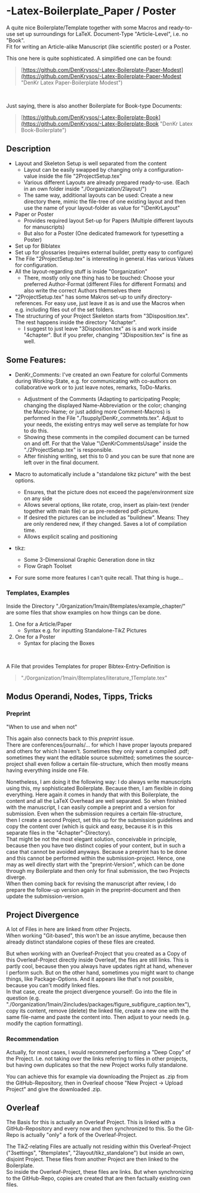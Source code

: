 # -Latex-Boilerplate_Paper / Poster

A quite nice Boilerplate/Template together with some Macros and ready-to-use set up surroundings for LaTeX. Document-Type "Article-Level", i.e. no "Book".<br/>
Fit for writing an Article-alike Manuscript (like scientific poster) or a Poster.

This one here is quite sophisticated. A simplified one can be found:<br/>
> [https://github.com/DenKrysos/-Latex-Boilerplate-Paper-Modest](https://github.com/DenKrysos/-Latex-Boilerplate-Paper-Modest "DenKr Latex Paper-Boilerplate Modest")
<br/>

Just saying, there is also another Boilerplate for Book-type Documents:<br/>
> [https://github.com/DenKrysos/-Latex-Boilerplate-Book](https://github.com/DenKrysos/-Latex-Boilerplate-Book "DenKr Latex Book-Boilerplate")

## Description
* Layout and Skeleton Setup is well separated from the content
  * Layout can be easily swapped by changing only a configuration-value inside the file "2ProjectSetup.tex"
  * Various different Layouts are already prepared ready-to-use. (Each in an own folder inside "./0organization/2layout/")
  * The same way, additional layouts can be used: Create a new directory there, mimic the file-tree of one existing layout and then use the name of your layout-folder as value for "\DenKrLayout"
* Paper or Poster
  * Provides required layout Set-up for Papers (Multiple different layouts for manuscripts)
  * But also for a Poster (One dedicated framework for typesetting a Poster)
* Set up for Biblatex
* Set up for glossaries (requires external builder, pretty easy to configure)
* The File "2ProjectSetup.tex" is interesting in general. Has various Values for configuration.
* All the layout-regarding stuff is inside "0organization"
  * There, mostly only one thing has to be touched: Choose your preferred Author-Format (different Files for different Formats) and also write the correct Authors themselves there
* "2ProjectSetup.tex" has some Makros set-up to unify directory-references. For easy use, just leave it as is and use the Macros when e.g. including files out of the set folders.
* The structuring of your Project Skeleton starts from "3Disposition.tex". The rest happens inside the directory "4chapter".
  * I suggest to just leave "3Disposition.tex" as is and work inside "4chapter". But if you prefer, changing "3Disposition.tex" is fine as well.


## Some Features:
* DenKr_Comments: I've created an own Feature for colorful Comments during Working-State, e.g. for communicating with co-authors on collaborative work or to just leave notes, remarks, ToDo-Marks.
  * Adjustment of the Comments (Adapting to participating People; changing the displayed Name-Abbreviation or the color; changing the Macro-Name; or just adding more Comment-Macros) is performed in the File "./1supply/DenKr_commetnts.tex". Adjust to your needs, the existing entrys may well serve as template for how to do this.
  * Showing these comments in the compiled document can be turned on and off. For that the Value "\DenKrCommentsUsage" inside the "./2ProjectSetup.tex" is responsible.
  * After finishing writing, set this to 0 and you can be sure that none are left over in the final document.

* Macro to automatically include a "standalone tikz picture" with the best options.
  * Ensures, that the picture does not exceed the page/environment size on any side
  * Allows several options, like rotate, crop, insert as plain-text (render together with main file) or as pre-rendered pdf-picture.
  * If desired the pictures can be included as "buildnew". Means: They are only rendered new, if they changed. Saves a lot of compilation time.
  * Allows explicit scaling and positioning
* tikz:
  * Some 3-Dimensional Graphic Generation done in tikz
  * Flow Graph Toolset

* For sure some more features I can't quite recall. That thing is huge...


### Templates, Examples
Inside the Directory "./0rganization/1main/8templates/example_chapter/" are some files that show examples on how things can be done.
1. One for a Article/Paper
    * Syntax e.g. for inputting Standalone-TikZ Pictures
2. One for a Poster
    * Syntax for placing the Boxes
<br/>

A File that provides Templates for proper Bibtex-Entry-Definition is
  > "./0organization/1main/8templates/literature_1Template.tex"


## Modus Operandi, Nodes, Tipps, Tricks

### Preprint
"When to use and when not"<br/>

This again also connects back to this *preprint* issue.<br/>
There are conferences/journals/... for which I have proper layouts prepared and others for which I haven't. Sometimes they only want a compiled .pdf; sometimes they want the editable source submitted; sometimes the source-project shall even follow a certain file-structure, which then mostly means having everything inside one File.<br/>

Nonetheless, I am doing it the following way: I do always write manuscripts using this, my sophisticated Boilerplate. Because then, I am flexible in doing everything. Here again it comes in handy that with this Boilerplate, the content and all the LaTeX Overhead are well separated.
So when finished with the manuscript, I can easily compile a preprint and a version for submission. Even when the submission requires a certain file-structure, then I create a second Project, set this up for the submission guidelines and copy the content over (which is quick and easy, because it is in this separate files in the "4chapter"-Directory).<br/>
That might be not the most elegant solution, conceivable in principle, because then you have two distinct copies of your content, but in such a case that cannot be avoided anyways. Because a preprint has to be done and this cannot be performed within the submission-project. Hence, one may as well directly start with the "preprint-Version", which can be done through my Boilerplate and then only for final submission, the two Projects diverge.<br/>
When then coming back for revising the manuscript after review, I do prepare the follow-up version again in the preprint-document and then update the submission-version.

## Project Divergence
A lot of Files in here are linked from other Projects.<br/>
When working "Git-based", this won't be an issue anytime, because then already distinct standalone copies of these files are created.<br/>

But when working with an Overleaf-Project that you created as a Copy of this Overleaf-Project directly inside Overleaf, the files are still links. This is partly cool, because then you always have updates right at hand, whenever I perform such. But on the other hand, sometimes you might want to change things, like Package-Options. And it appears like that's not possible, because you can't modify linked files.<br/>
In that case, create the project divergence yourself: Go into the file in question (e.g. "./0organization/1main/2includes/packages/figure_subfigure_caption.tex"), copy its content, remove (delete) the linked file, create a new one with the same file-name and paste the content into. Then adjust to your needs (e.g. modify the caption formatting).

### Recommendation
Actually, for most cases, I would recommend performing a "Deep Copy" of the Project. I.e. not taking over the links referring to files in other projects, but having own duplicates so that the new Project works fully standalone.<br/>

You can achieve this for example via downloading the Project as .zip from the GitHub-Repository, then in Overleaf choose "New Project -> Upload Project" and give the downloaded .zip.


## Overleaf
The Basis for this is actually an Overleaf Project. This is linked with a GitHub-Repository and every now and then synchronized to this. So the Git-Repo is actually "only" a fork of the Overleaf-Project.

The TikZ-relating Files are actually not residing within this Overleaf-Project ("3settings", "8templates", "2layout/tikz_standalone") but inside an own, disjoint Project. These files from another Project are then linked to the Boilerplate.<br/>
So inside the Overleaf-Project, these files are links. But when synchronizing to the GitHub-Repo, copies are created that are then factually existing own files.